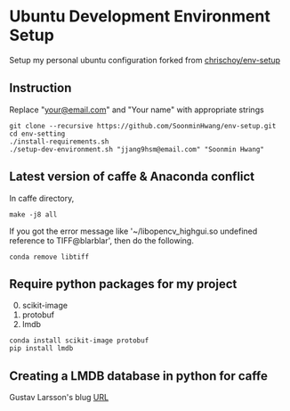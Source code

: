 # Ubuntu Development Environment Setup

Setup my personal ubuntu configuration forked from [chrischoy/env-setup](https://github.com/chrischoy/env-setup) 

## Instruction

Replace "your@email.com" and "Your name" with appropriate strings


	git clone --recursive https://github.com/SoonminHwang/env-setup.git
	cd env-setting
	./install-requirements.sh
	./setup-dev-environment.sh "jjang9hsm@email.com" "Soonmin Hwang"



## Latest version of caffe & Anaconda conflict
In caffe directory,

	make -j8 all


If you got the error message like '~/libopencv_highgui.so undefined reference to TIFF@blarblar', then do the following.

	conda remove libtiff



## Require python packages for my project
0. scikit-image
0. protobuf
0. lmdb


```
conda install scikit-image protobuf
pip install lmdb
```

## Creating a LMDB database in python for caffe
Gustav Larsson's blug [URL](https://deepdish.io/2015/04/28/creating-lmdb-in-python/)
